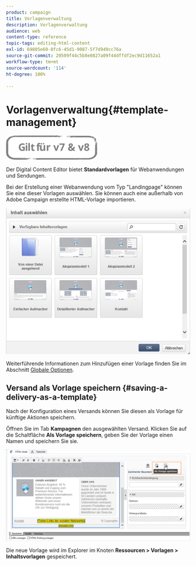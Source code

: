 ```yaml
---
product: campaign
title: Vorlagenverwaltung
description: Vorlagenverwaltung
audience: web
content-type: reference
topic-tags: editing-html-content
exl-id: 69805e60-8fc6-45d1-9087-5f7d949cc76a
source-git-commit: 20509f44c5b8e0827a09f44dffdf2ec9d11652a1
workflow-type: tm+mt
source-wordcount: '114'
ht-degree: 100%

---
```


# Vorlagenverwaltung{#template-management}

![](../../assets/common.svg)

Der Digital Content Editor bietet **Standardvorlagen** für Webanwendungen und Sendungen.

Bei der Erstellung einer Webanwendung vom Typ &quot;Landingpage&quot; können Sie eine dieser Vorlagen auswählen. Sie können auch eine außerhalb von Adobe Campaign erstellte HTML-Vorlage importieren.

![](assets/dce_popup_templatechoice.png)

Weiterführende Informationen zum Hinzufügen einer Vorlage finden Sie im Abschnitt [Globale Optionen](content-editor-interface.md#global-options).

## Versand als Vorlage speichern {#saving-a-delivery-as-a-template}

Nach der Konfiguration eines Versands können Sie diesen als Vorlage für künftige Aktionen speichern.

Öffnen Sie im Tab **Kampagnen** den ausgewählten Versand. Klicken Sie auf die Schaltfläche **Als Vorlage speichern**, geben Sie der Vorlage einen Namen und speichern Sie sie.

![](assets/dce_save_model.png)

Die neue Vorlage wird im Explorer im Knoten **Ressourcen > Vorlagen > Inhaltsvorlagen** gespeichert.
